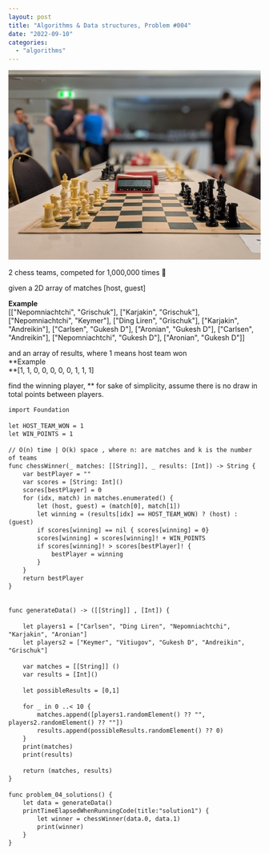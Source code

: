 ```yaml
---
layout: post
title: "Algorithms & Data structures, Problem #004"
date: "2022-09-10"
categories: 
  - "algorithms"
---
```


![](images/chess.jpeg)

2 chess teams, competed for 1,000,000 times 🧐

given a 2D array of matches \[host, guest\]

**Example**  
\[\["Nepomniachtchi", "Grischuk"\], \["Karjakin", "Grischuk"\], \["Nepomniachtchi", "Keymer"\], \["Ding Liren", "Grischuk"\], \["Karjakin", "Andreikin"\], \["Carlsen", "Gukesh D"\], \["Aronian", "Gukesh D"\], \["Carlsen", "Andreikin"\], \["Nepomniachtchi", "Gukesh D"\], \["Aronian", "Gukesh D"\]\]

and an array of results, where 1 means host team won  
**Example  
**\[1, 1, 0, 0, 0, 0, 0, 1, 1, 1\]

find the winning player, \*\* for sake of simplicity, assume there is no draw in total points between players.

```
import Foundation

let HOST_TEAM_WON = 1
let WIN_POINTS = 1

// O(n) time | O(k) space , where n: are matches and k is the number of teams
func chessWinner(_ matches: [[String]], _ results: [Int]) -> String {
    var bestPlayer = ""
    var scores = [String: Int]()
    scores[bestPlayer] = 0
    for (idx, match) in matches.enumerated() {
        let (host, guest) = (match[0], match[1])
        let winning = (results[idx] == HOST_TEAM_WON) ? (host) : (guest)
        if scores[winning] == nil { scores[winning] = 0}
        scores[winning] = scores[winning]! + WIN_POINTS
        if scores[winning]! > scores[bestPlayer]! {
            bestPlayer = winning
        }
    }
    return bestPlayer
}


func generateData() -> ([[String]] , [Int]) {
    
    let players1 = ["Carlsen", "Ding Liren", "Nepomniachtchi", "Karjakin", "Aronian"]
    let players2 = ["Keymer", "Vitiugov", "Gukesh D", "Andreikin", "Grischuk"]

    var matches = [[String]] ()
    var results = [Int]()

    let possibleResults = [0,1]
    
    for _ in 0 ..< 10 {
        matches.append([players1.randomElement() ?? "", players2.randomElement() ?? ""])
        results.append(possibleResults.randomElement() ?? 0)
    }
    print(matches)
    print(results)
    
    return (matches, results)
}

func problem_04_solutions() {
    let data = generateData()
    printTimeElapsedWhenRunningCode(title:"solution1") {
        let winner = chessWinner(data.0, data.1)
        print(winner)
    }
}
```
